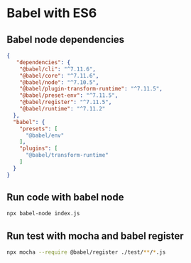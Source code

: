# Babel with ES6

## Babel node dependencies

```json
{
   "dependencies": {
    "@babel/cli": "^7.11.6",
    "@babel/core": "^7.11.6",
    "@babel/node": "^7.10.5",
    "@babel/plugin-transform-runtime": "^7.11.5",
    "@babel/preset-env": "^7.11.5",
    "@babel/register": "^7.11.5",
    "@babel/runtime": "^7.11.2"
  },
  "babel": {
    "presets": [
      "@babel/env"
    ],
    "plugins": [
      "@babel/transform-runtime"
    ]
  }
}
```

## Run code with babel node

```bash
npx babel-node index.js
```

## Run test with mocha and babel register

```bash
npx mocha --require @babel/register ./test/**/*.js
```
